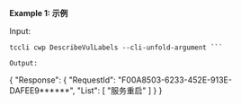 **Example 1: 示例**



Input: 

```
tccli cwp DescribeVulLabels --cli-unfold-argument ```

Output: 
```
{
    "Response": {
        "RequestId": "F00A8503-6233-452E-913E-DAFEE9******",
        "List": [
            "服务重启"
        ]
    }
}
```

